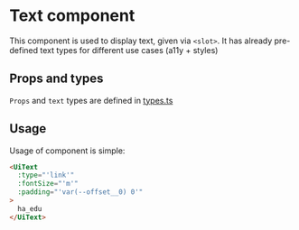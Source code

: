 # Text component

This component is used to display text, given via `<slot>`. It has already pre-defined text types for different use cases (a11y + styles)

## Props and types

`Props` and `text` types are defined in [types.ts](types.ts)

## Usage

Usage of component is simple:

```html
<UiText
  :type="'link'"
  :fontSize="'m'"
  :padding="'var(--offset__0) 0'"
>
  ha_edu
</UiText>
```
